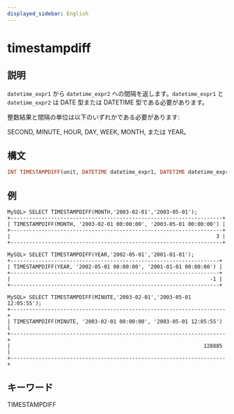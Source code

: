 ```yaml
---
displayed_sidebar: English
---
```


# timestampdiff

## 説明

`datetime_expr1` から `datetime_expr2` への間隔を返します。`datetime_expr1` と `datetime_expr2` は DATE 型または DATETIME 型である必要があります。

整数結果と間隔の単位は以下のいずれかである必要があります:

SECOND, MINUTE, HOUR, DAY, WEEK, MONTH, または YEAR。

## 構文

```Haskell
INT TIMESTAMPDIFF(unit, DATETIME datetime_expr1, DATETIME datetime_expr2)
```

## 例

```plain text
MySQL> SELECT TIMESTAMPDIFF(MONTH,'2003-02-01','2003-05-01');
+--------------------------------------------------------------------+
| TIMESTAMPDIFF(MONTH, '2003-02-01 00:00:00', '2003-05-01 00:00:00') |
+--------------------------------------------------------------------+
|                                                                  3 |
+--------------------------------------------------------------------+

MySQL> SELECT TIMESTAMPDIFF(YEAR,'2002-05-01','2001-01-01');
+-------------------------------------------------------------------+
| TIMESTAMPDIFF(YEAR, '2002-05-01 00:00:00', '2001-01-01 00:00:00') |
+-------------------------------------------------------------------+
|                                                                -1 |
+-------------------------------------------------------------------+

MySQL> SELECT TIMESTAMPDIFF(MINUTE,'2003-02-01','2003-05-01 12:05:55');
+---------------------------------------------------------------------+
| TIMESTAMPDIFF(MINUTE, '2003-02-01 00:00:00', '2003-05-01 12:05:55') |
+---------------------------------------------------------------------+
|                                                              128885 |
+---------------------------------------------------------------------+

```

## キーワード

TIMESTAMPDIFF
